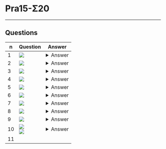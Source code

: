# Pra15-Σ20

---

## Questions
|n|Question|Answer|
|-|--------|------|
|1|<img src="https://i.imgur.com/IXPF3U8.png">|<details><summary>Answer</summary><img src="https://i.imgur.com/8CygSdt.png"></details>|
|2|<img src="https://i.imgur.com/WkozKoY.png">|<details><summary>Answer</summary><img src="https://i.imgur.com/94xEssw.png"></details>|
|3|<img src="https://i.imgur.com/WZgMhtx.png">|<details><summary>Answer</summary><img src="https://i.imgur.com/Z2sDFkg.png"></details>|
|4|<img src="https://i.imgur.com/UYie7Af.png">|<details><summary>Answer</summary><img src="https://i.imgur.com/3p6be7y.png"></details>|
|5|<img src="https://i.imgur.com/hFFTTtx.png">|<details><summary>Answer</summary><img src="https://i.imgur.com/lmzBZ1i.png"></details>|
|6|<img src="https://i.imgur.com/yMZyn76.png">|<details><summary>Answer</summary><img src="https://i.imgur.com/LP1eMVA.png"></details>|
|7|<img src="https://i.imgur.com/XU7wkWm.png">|<details><summary>Answer</summary><img src="https://i.imgur.com/74D5462.png"></details>|
|8|<img src="https://i.imgur.com/hqRSlYo.png">|<details><summary>Answer</summary><img src="https://i.imgur.com/WUVGr4u.png"></details>|
|9|<img src="https://i.imgur.com/KYxqSvx.png">|<details><summary>Answer</summary><img src="https://i.imgur.com/fei5dXI.png"></details>|
|10|<img src="https://i.imgur.com/TeAAFkB.png"><br/><img src="https://i.imgur.com/CGtBYEy.png">|<details><summary>Answer</summary><img src="https://i.imgur.com/bDyG0XX.png"></details>|
|11|
